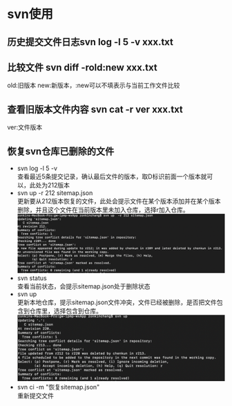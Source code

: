 # svn使用

## 历史提交文件日志svn log -l 5 -v xxx.txt 
## 比较文件 svn diff -rold:new xxx.txt
old:旧版本
new:新版本，:new可以不填表示与当前工作文件比较
## 查看旧版本文件内容 svn cat -r ver xxx.txt
ver:文件版本

## 恢复svn仓库已删除的文件
* svn log -l 5 -v  
查看最近5条提交记录，确认最后文件的版本，取D标识前面一个版本就可以，此处为212版本
* svn up -r 212 sitemap.json  
更新要从212版本恢复的文件，此处会提示文件在某个版本添加并在某个版本删除，并且这个文件在当前版本里未加入仓库，选择r加入仓库。  
![](../assets/operating/svnupr.png)
* svn status  
查看当前状态，会提示sitemap.json处于删除状态
* svn up  
更新本地仓库，提示sitemap.json文件冲突，文件已经被删除，是否把文件包含到仓库里，选择包含到仓库。  
![](../assets/operating/svnupconflict.png)
* svn ci -m "恢复sitemap.json"  
重新提交文件
